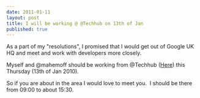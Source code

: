 ```yaml
---
date: 2011-01-11
layout: post
title: I will be working @ @Techhub on 13th of Jan
published: true
---
```

<p>As a part of my "resolutions", I promised that I would get out of Google UK HQ and meet and work with developers more closely.</p>
<p>Myself and @mahemoff should be working from @Techhub (<a href="http://maps.google.co.uk/maps/place?um=1&amp;ie=UTF-8&amp;q=techhub&amp;fb=1&amp;gl=uk&amp;hq=techhub&amp;hnear=London&amp;cid=9476668700153430898">Here</a>) this Thursday (13th of Jan 2010).</p>
<div>So if you are about in the area I would love to meet you. &nbsp;I should be there from 09:00 to about 15:30.</div>

